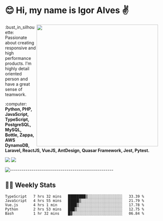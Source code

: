 # :blush: Hi, my name is Igor Alves :v:

<img src="https://github-readme-stats.vercel.app/api?username=iguit0&show_icons=true&count_private=true&theme=onedark" min-width="400px" max-width="400px" width="400px" align="right" />

<p align="left"> 
  :bust_in_silhouette: Passionate about creating responsive and high performance products.
  I'm highly detail oriented person and have a great sense of teamwork.
</p>

<p align="left">
  :computer: <strong>Python, PHP, JavaScript, TypeScript, PostgreSQL, MySQL, Bottle, Zappa, AWS DynamoDB, Laravel, ReactJS, VueJS, AntDesign, Quasar Framework, Jest, Pytest.</strong>
</p>

<p align="left">
  <a href="https://www.linkedin.com/in/igor-lucio-alves" target="_blank" rel="noopener noreferrer" alt="LinkedIn">
  <img src="https://img.shields.io/badge/LinkedIn-0077B5?style=for-the-badge&logo=linkedin&logoColor=white" /></a>

  <a href="https://t.me/iguit0" target="_blank" rel="noopener noreferrer" alt="Telegram">
  <img src="https://img.shields.io/badge/Telegram-2CA5E0?style=for-the-badge&logo=telegram&logoColor=white" /></a>
</p>

![-----------------------------------------------------](https://raw.githubusercontent.com/andreasbm/readme/master/assets/lines/aqua.png)

## :man_technologist: Weekly Stats
<!--START_SECTION:waka-->
```text
TypeScript   7 hrs 32 mins   ████████▒░░░░░░░░░░░░░░░░   33.39 % 
JavaScript   4 hrs 55 mins   █████▒░░░░░░░░░░░░░░░░░░░   21.79 % 
Vue.js       4 hrs 1 min     ████▒░░░░░░░░░░░░░░░░░░░░   17.78 % 
Python       2 hrs 53 mins   ███▒░░░░░░░░░░░░░░░░░░░░░   12.75 % 
Bash         1 hr 32 mins    █▓░░░░░░░░░░░░░░░░░░░░░░░   06.84 % 
```
<!--END_SECTION:waka-->
